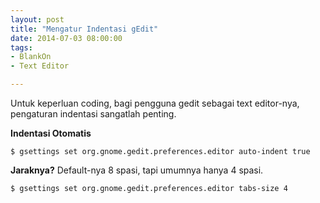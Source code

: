 ```yaml
---
layout: post
title: "Mengatur Indentasi gEdit"
date: 2014-07-03 08:00:00
tags: 
- BlankOn
- Text Editor

---
```

Untuk keperluan coding, bagi pengguna gedit sebagai text editor-nya, pengaturan indentasi sangatlah penting.

**Indentasi Otomatis**
```
$ gsettings set org.gnome.gedit.preferences.editor auto-indent true
``` 

**Jaraknya?**
Default-nya 8 spasi, tapi umumnya hanya 4 spasi.
```
$ gsettings set org.gnome.gedit.preferences.editor tabs-size 4
```
